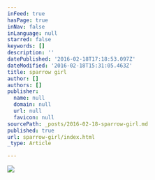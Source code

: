 ```yaml
---
inFeed: true
hasPage: true
inNav: false
inLanguage: null
starred: false
keywords: []
description: ''
datePublished: '2016-02-18T17:18:53.097Z'
dateModified: '2016-02-18T15:31:05.463Z'
title: sparrow girl
author: []
authors: []
publisher:
  name: null
  domain: null
  url: null
  favicon: null
sourcePath: _posts/2016-02-18-sparrow-girl.md
published: true
url: sparrow-girl/index.html
_type: Article

---
```

![](https://the-grid-user-content.s3-us-west-2.amazonaws.com/1cfd872c-dab1-4d1a-bb92-1ce3407fcc0a.tif)
